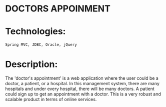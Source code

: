 # DOCTORS APPOINMENT
# Technologies: 
    Spring MVC, JDBC, Oracle, jQuery
# Description: 
The 'doctor's appointment' is a web application where the user could be a doctor, a patient, or a hospital. In this management system, there are many hospitals and under every hospital, there will be many doctors. A patient could sign up to get an appointment with a doctor. This is a very robust and scalable product in terms of online services.
